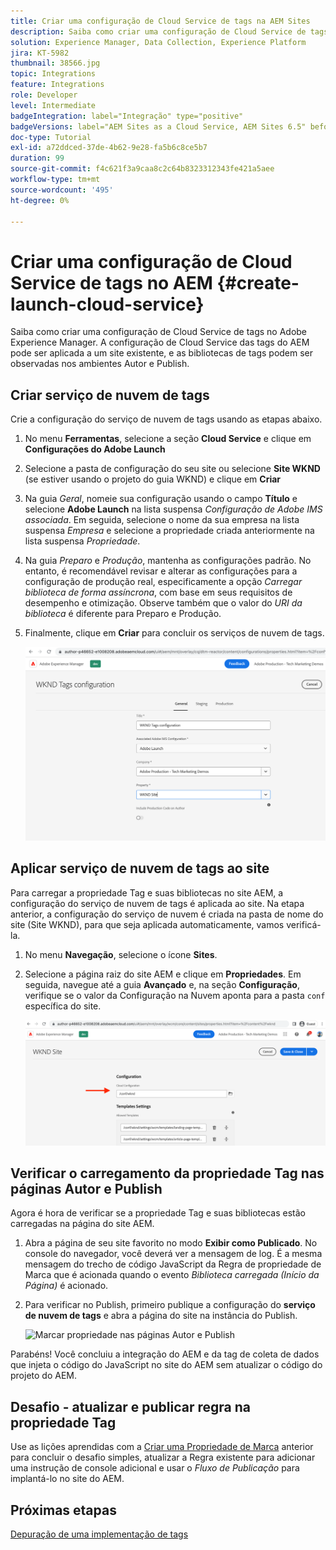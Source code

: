 ```yaml
---
title: Criar uma configuração de Cloud Service de tags na AEM Sites
description: Saiba como criar uma configuração de Cloud Service de tags no AEM.
solution: Experience Manager, Data Collection, Experience Platform
jira: KT-5982
thumbnail: 38566.jpg
topic: Integrations
feature: Integrations
role: Developer
level: Intermediate
badgeIntegration: label="Integração" type="positive"
badgeVersions: label="AEM Sites as a Cloud Service, AEM Sites 6.5" before-title="false"
doc-type: Tutorial
exl-id: a72ddced-37de-4b62-9e28-fa5b6c8ce5b7
duration: 99
source-git-commit: f4c621f3a9caa8c2c64b8323312343fe421a5aee
workflow-type: tm+mt
source-wordcount: '495'
ht-degree: 0%

---
```


# Criar uma configuração de Cloud Service de tags no AEM {#create-launch-cloud-service}

Saiba como criar uma configuração de Cloud Service de tags no Adobe Experience Manager. A configuração de Cloud Service das tags do AEM pode ser aplicada a um site existente, e as bibliotecas de tags podem ser observadas nos ambientes Autor e Publish.

## Criar serviço de nuvem de tags

Crie a configuração do serviço de nuvem de tags usando as etapas abaixo.

1. No menu **Ferramentas**, selecione a seção **Cloud Service** e clique em **Configurações do Adobe Launch**
1. Selecione a pasta de configuração do seu site ou selecione **Site WKND** (se estiver usando o projeto do guia WKND) e clique em **Criar**
1. Na guia _Geral_, nomeie sua configuração usando o campo **Título** e selecione **Adobe Launch** na lista suspensa _Configuração de Adobe IMS associada_. Em seguida, selecione o nome da sua empresa na lista suspensa _Empresa_ e selecione a propriedade criada anteriormente na lista suspensa _Propriedade_.
1. Na guia _Preparo_ e _Produção_, mantenha as configurações padrão. No entanto, é recomendável revisar e alterar as configurações para a configuração de produção real, especificamente a opção _Carregar biblioteca de forma assíncrona_, com base em seus requisitos de desempenho e otimização. Observe também que o valor do _URI da biblioteca_ é diferente para Preparo e Produção.
1. Finalmente, clique em **Criar** para concluir os serviços de nuvem de tags.

   ![Configuração de Cloud Service de tags](assets/launch-cloud-services-config.png)

## Aplicar serviço de nuvem de tags ao site

Para carregar a propriedade Tag e suas bibliotecas no site AEM, a configuração do serviço de nuvem de tags é aplicada ao site. Na etapa anterior, a configuração do serviço de nuvem é criada na pasta de nome do site (Site WKND), para que seja aplicada automaticamente, vamos verificá-la.

1. No menu **Navegação**, selecione o ícone **Sites**.

1. Selecione a página raiz do site AEM e clique em **Propriedades**. Em seguida, navegue até a guia **Avançado** e, na seção **Configuração**, verifique se o valor da Configuração na Nuvem aponta para a pasta `conf` específica do site.

   ![Aplicar configuração do Cloud Service ao site](assets/apply-cloud-services-config-to-site.png)

## Verificar o carregamento da propriedade Tag nas páginas Autor e Publish

Agora é hora de verificar se a propriedade Tag e suas bibliotecas estão carregadas na página do site AEM.

1. Abra a página de seu site favorito no modo **Exibir como Publicado**. No console do navegador, você deverá ver a mensagem de log. É a mesma mensagem do trecho de código JavaScript da Regra de propriedade de Marca que é acionada quando o evento _Biblioteca carregada (Início da Página)_ é acionado.

1. Para verificar no Publish, primeiro publique a configuração do **serviço de nuvem de tags** e abra a página do site na instância do Publish.

   ![Marcar propriedade nas páginas Autor e Publish](assets/tag-property-on-author-publish-pages.png)

Parabéns! Você concluiu a integração do AEM e da tag de coleta de dados que injeta o código do JavaScript no site do AEM sem atualizar o código do projeto do AEM.

## Desafio - atualizar e publicar regra na propriedade Tag

Use as lições aprendidas com a [Criar uma Propriedade de Marca](./create-tag-property.md) anterior para concluir o desafio simples, atualizar a Regra existente para adicionar uma instrução de console adicional e usar o _Fluxo de Publicação_ para implantá-lo no site do AEM.

## Próximas etapas

[Depuração de uma implementação de tags](debug-tags-implementation.md)
